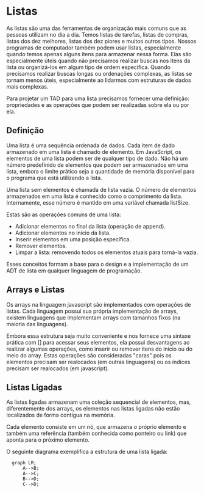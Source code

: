 # Listas

As listas são uma das ferramentas de organização mais comuns que as pessoas utilizam no dia a dia. Temos listas de tarefas, listas de compras, listas dos dez melhores, listas dos dez piores e muitos outros tipos. Nossos programas de computador também podem usar listas, especialmente quando temos apenas alguns itens para armazenar nessa forma. Elas são especialmente úteis quando não precisamos realizar buscas nos itens da lista ou organizá-los em algum tipo de ordem específica.
Quando precisamos realizar buscas longas ou ordenações complexas, as listas se tornam menos úteis, especialmente ao lidarmos com estruturas de dados mais complexas.

Para projetar um TAD para uma lista precisamos fornecer uma definição: propriedades e as operações que podem ser realizadas sobre ela ou por ela.

## Definição

Uma lista é uma sequência ordenada de dados. Cada item de dado armazenado em uma lista é chamado de elemento. Em JavaScript, os elementos de uma lista podem ser de qualquer tipo de dado. Não há um número predefinido de elementos que podem ser armazenados em uma lista, embora o limite prático seja a quantidade de memória disponível para o programa que está utilizando a lista.

Uma lista sem elementos é chamada de lista vazia. O número de elementos armazenados em uma lista é conhecido como o comprimento da lista. Internamente, esse número é mantido em uma variável chamada listSize.

Estas são as operações comuns de uma lista:

- Adicionar elementos no final da lista (operação de append).
- Adicionar elementos no início da lista.
- Inserir elementos em uma posição específica.
- Remover elementos.
- Limpar a lista: removendo todos os elementos atuais para torná-la vazia.

Esses conceitos formam a base para o design e a implementação de um ADT de lista em qualquer linguagem de programação.

## Arrays e Listas

Os arrays na linguagem javascript são implementados com operações de listas. Cada linguagem possui sua própria implementação de arrays, existem linguagens que implementam arrays com tamanhos fixos (na maioria das linguagens). 

Embora essa estrutura seja muito conveniente e nos fornece uma sintaxe prática com [] para acessar seus elementos, ela possui desvantagens ao realizar algumas operações, como inserir ou remover itens do início ou do meio do array. Estas operações são consideradas "caras" pois os elementos precisam ser realocados (em outras linguagens) ou os índices precisam ser realocados (em javascript).


## Listas Ligadas

As listas ligadas armazenam uma coleção sequencial de elementos, mas, diferentemente dos arrays, os elementos nas listas ligadas não estão localizados de forma contígua na memória.

Cada elemento consiste em um nó, que armazena o próprio elemento e também uma referência (também conhecida como ponteiro ou link) que aponta para o próximo elemento.

O seguinte diagrama exemplifica a estrutura de uma lista ligada:

```mermaid
  graph LR;
      A-->B;
      A-->C;
      B-->D;
      C-->D;
```
